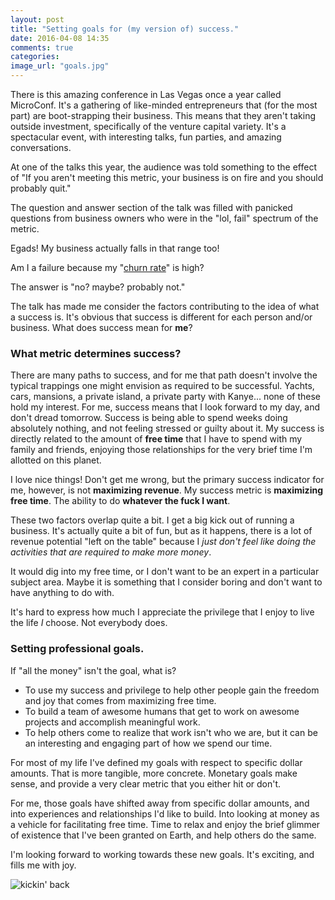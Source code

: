 ```yaml
---
layout: post
title: "Setting goals for (my version of) success."
date: 2016-04-08 14:35
comments: true
categories: 
image_url: "goals.jpg"
---
```


There is this amazing conference in Las Vegas once a year called MicroConf. It's a gathering of like-minded entrepreneurs that (for the most part) are boot-strapping their business. This means that they aren't taking outside investment, specifically of the venture capital variety. It's a spectacular event, with interesting talks, fun parties, and amazing conversations.

At one of the talks this year, the audience was told something to the effect of "If you aren't meeting this metric, your business is on fire and you should probably quit."

The question and answer section of the talk was filled with panicked questions from business owners who were in the "lol, fail" spectrum of the metric. 

Egads! My business actually falls in that range too!

Am I a failure because my "[churn rate](https://en.wikipedia.org/wiki/Churn_rate)" is high?

The answer is "no? maybe? probably not." 

The talk has made me consider the factors contributing to the idea of what a success is. It's obvious that success is different for each person and/or business. What does success mean for **me**?

### What metric determines success?

There are many paths to success, and for me that path doesn't involve the typical trappings one might envision as required to be successful. Yachts, cars, mansions, a private island, a private party with Kanye... none of these hold my interest. For me, success means that I look forward to my day, and don't dread tomorrow. Success is being able to spend weeks doing absolutely nothing, and not feeling stressed or guilty about it. My success is directly related to the amount of **free time** that I have to spend with my family and friends, enjoying those relationships for the very brief time I'm allotted on this planet.

I love nice things! Don't get me wrong, but the primary success indicator for me, however, is not **maximizing revenue**. My success metric is **maximizing free time**. The ability to do **whatever the fuck I want**.

These two factors overlap quite a bit. I get a big kick out of running a business. It's actually quite a bit of fun, but as it happens, there is a lot of revenue potential "left on the table" because I *just don't feel like doing the activities that are required to make more money*. 

It would dig into my free time, or I don't want to be an expert in a particular subject area. Maybe it is something that I consider boring and don't want to have anything to do with.

It's hard to express how much I appreciate the privilege that I enjoy to live the life *I* choose. Not everybody does.

### Setting professional goals.

If "all the money" isn't the goal, what is?

* To use my success and privilege to help other people gain the freedom and joy that comes from maximizing free time.
* To build a team of awesome humans that get to work on awesome projects and accomplish meaningful work. 
* To help others come to realize that work isn't who we are, but it can be an interesting and engaging part of how we spend our time. 

For most of my life I've defined my goals with respect to specific dollar amounts. That is more tangible, more concrete. Monetary goals make sense, and provide a very clear metric that you either hit or don't.

For me, those goals have shifted away from specific dollar amounts, and into experiences and relationships I'd like to build. Into looking at money as a vehicle for facilitating free time. Time to relax and enjoy the brief glimmer of existence that I've been granted on Earth, and help others do the same.

I'm looking forward to working towards these new goals. It's exciting, and fills me with joy.

![kickin' back](/images/kickback.png)